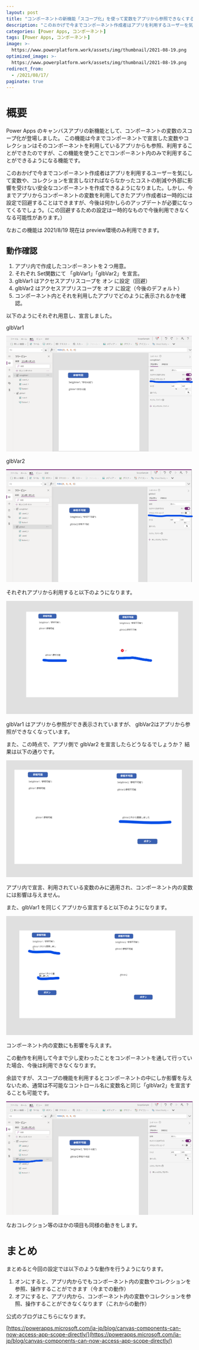 ```yaml
---
layout: post
title: "コンポーネントの新機能「スコープ化」を使って変数をアプリから参照できなくする方法"
description: "このおかげで今までコンポーネント作成者はアプリを利用するユーザーを気にして変数や、コレクションを宣言しなければならなかったコストの削減や外部に影響を受けない安全なコンポーネントを作成できるようになりました。しかし、今までアプリからコンポーネントの変数を利用してきたアプリ作成者は一時的には設定で回避することはできますが、今後は何かしらのアップデートが必要になってくるでしょう。"
categories: [Power Apps, コンポーネント]
tags: [Power Apps, コンポーネント]
image: >-
  https://www.powerplatform.work/assets/img/thumbnail/2021-08-19.png
optimized_image: >-
  https://www.powerplatform.work/assets/img/thumbnail/2021-08-19.png
redirect_from:
  - /2021/08/17/
paginate: true
---
```


# 概要

Power Apps のキャンバスアプリの新機能として、コンポーネントの変数のスコープ化が登場しました。
この機能は今までコンポーネントで宣言した変数やコレクションはそのコンポーネントを利用しているアプリからも参照、利用することができたのですが、この機能を使うことでコンポーネント内のみで利用することができるようになる機能です。

このおかげで今までコンポーネント作成者はアプリを利用するユーザーを気にして変数や、コレクションを宣言しなければならなかったコストの削減や外部に影響を受けない安全なコンポーネントを作成できるようになりました。しかし、今までアプリからコンポーネントの変数を利用してきたアプリ作成者は一時的には設定で回避することはできますが、今後は何かしらのアップデートが必要になってくるでしょう。（この回避するための設定は一時的なもので今後利用できなくなる可能性があります。）


なおこの機能は 2021/8/19 現在は preview環境のみ利用できます。

## 動作確認

1. アプリ内で作成したコンポーネントを２つ用意。
2. それぞれ Set関数にて 「glbVar1」「glbVar2」を宣言。
3. glbVar1 はアクセスアプリスコープを オン に設定（回避）
4. glbVar2 はアクセスアプリスコープを オフ に設定（今後のデフォルト）
5. コンポーネント内とそれを利用したアプリでどのように表示されるかを確認。

以下のようにそれぞれ用意し、宣言しました。

glbVar1

<a class="post-image" href="/assets/blogpost/2021/2021-08-19-1.png">
<img itemprop="image" src="/assets/blogpost/2021/2021-08-19-1.png" alt="glbVar1" />
</a>
<br>

glbVar2

<a class="post-image" href="/assets/blogpost/2021/2021-08-19-2.png">
<img itemprop="image" src="/assets/blogpost/2021/2021-08-19-2.png" alt="glbVar2" />
</a>
<br>

それぞれアプリから利用すると以下のようになります。


<a class="post-image" href="/assets/blogpost/2021/2021-08-19-4.png">
<img itemprop="image" src="/assets/blogpost/2021/2021-08-19-4.png" alt="glbVar2" />
</a>
<br>

glbVar1 はアプリから参照ができ表示されていますが、 glbVar2はアプリから参照ができなくなっています。

また、この時点で、アプリ側で glbVar2 を宣言したらどうなるでしょうか？
結果は以下の通りです。

<a class="post-image" href="/assets/blogpost/2021/2021-08-19-5.png">
<img itemprop="image" src="/assets/blogpost/2021/2021-08-19-5.png" alt="glbVar2" />
</a>
<br>

アプリ内で宣言、利用されている変数のみに適用され、コンポーネント内の変数には影響は与えません。

また、glbVar1 を同じくアプリから宣言すると以下のようになります。

<a class="post-image" href="/assets/blogpost/2021/2021-08-19-6.png">
<img itemprop="image" src="/assets/blogpost/2021/2021-08-19-6.png" alt="glbVar2" />
</a>
<br>

コンポーネント内の変数にも影響を与えます。

この動作を利用して今まで少し変わったことをコンポーネントを通して行っていた場合、今後は利用できなくなります。

余談ですが、スコープの機能を利用するとコンポーネントの中にしか影響を与えないため、通常は不可能なコントロール名に変数名と同じ「glbVar2」を宣言することも可能です。

<a class="post-image" href="/assets/blogpost/2021/2021-08-19-3.png">
<img itemprop="image" src="/assets/blogpost/2021/2021-08-19-3.png" alt="glbVar2" />
</a>
<br>

なおコレクション等のほかの項目も同様の動きをします。




# まとめ

まとめると今回の設定では以下のような動作を行うようになります。

1. オンにすると、アプリ内からでもコンポーネント内の変数やコレクションを参照、操作することができます（今までの動作）
2. オフにすると、アプリ内から、コンポーネント内の変数やコレクションを参照、操作することができなくなります（これからの動作）

公式のブログはこちらになります。

[https://powerapps.microsoft.com/ja-jp/blog/canvas-components-can-now-access-app-scope-directly/](https://powerapps.microsoft.com/ja-jp/blog/canvas-components-can-now-access-app-scope-directly/)
